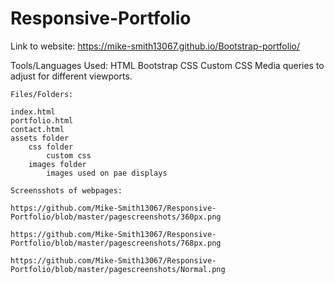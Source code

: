 # Responsive-Portfolio

Link to website: https://mike-smith13067.github.io/Bootstrap-portfolio/

Tools/Languages Used:
    HTML
    Bootstrap CSS
    Custom CSS
    Media queries to adjust for different viewports.

    Files/Folders:

    index.html
    portfolio.html
    contact.html
    assets folder
        css folder
            custom css
        images folder
            images used on pae displays

    Screensshots of webpages:

    https://github.com/Mike-Smith13067/Responsive-Portfolio/blob/master/pagescreenshots/360px.png

    https://github.com/Mike-Smith13067/Responsive-Portfolio/blob/master/pagescreenshots/768px.png

    https://github.com/Mike-Smith13067/Responsive-Portfolio/blob/master/pagescreenshots/Normal.png

    



